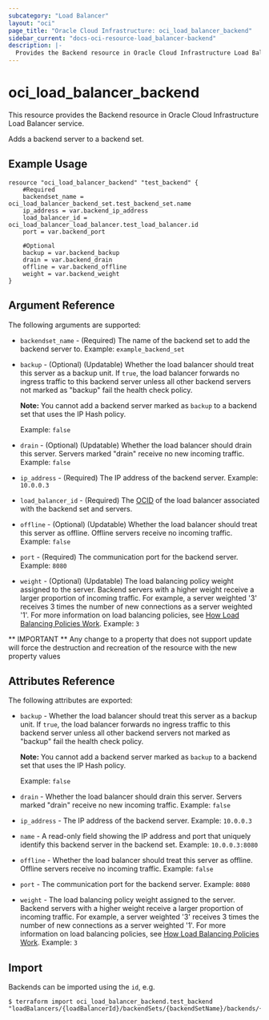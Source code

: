 ```yaml
---
subcategory: "Load Balancer"
layout: "oci"
page_title: "Oracle Cloud Infrastructure: oci_load_balancer_backend"
sidebar_current: "docs-oci-resource-load_balancer-backend"
description: |-
  Provides the Backend resource in Oracle Cloud Infrastructure Load Balancer service
---
```


# oci_load_balancer_backend
This resource provides the Backend resource in Oracle Cloud Infrastructure Load Balancer service.

Adds a backend server to a backend set.

## Example Usage

```hcl
resource "oci_load_balancer_backend" "test_backend" {
	#Required
	backendset_name = oci_load_balancer_backend_set.test_backend_set.name
	ip_address = var.backend_ip_address
	load_balancer_id = oci_load_balancer_load_balancer.test_load_balancer.id
	port = var.backend_port

	#Optional
	backup = var.backend_backup
	drain = var.backend_drain
	offline = var.backend_offline
	weight = var.backend_weight
}
```

## Argument Reference

The following arguments are supported:

* `backendset_name` - (Required) The name of the backend set to add the backend server to.  Example: `example_backend_set` 
* `backup` - (Optional) (Updatable) Whether the load balancer should treat this server as a backup unit. If `true`, the load balancer forwards no ingress traffic to this backend server unless all other backend servers not marked as "backup" fail the health check policy.

	**Note:** You cannot add a backend server marked as `backup` to a backend set that uses the IP Hash policy.

	Example: `false` 
* `drain` - (Optional) (Updatable) Whether the load balancer should drain this server. Servers marked "drain" receive no new incoming traffic.  Example: `false` 
* `ip_address` - (Required) The IP address of the backend server.  Example: `10.0.0.3` 
* `load_balancer_id` - (Required) The [OCID](https://docs.cloud.oracle.com/iaas/Content/General/Concepts/identifiers.htm) of the load balancer associated with the backend set and servers.
* `offline` - (Optional) (Updatable) Whether the load balancer should treat this server as offline. Offline servers receive no incoming traffic.  Example: `false` 
* `port` - (Required) The communication port for the backend server.  Example: `8080` 
* `weight` - (Optional) (Updatable) The load balancing policy weight assigned to the server. Backend servers with a higher weight receive a larger proportion of incoming traffic. For example, a server weighted '3' receives 3 times the number of new connections as a server weighted '1'. For more information on load balancing policies, see [How Load Balancing Policies Work](https://docs.cloud.oracle.com/iaas/Content/Balance/Reference/lbpolicies.htm).  Example: `3` 


** IMPORTANT **
Any change to a property that does not support update will force the destruction and recreation of the resource with the new property values

## Attributes Reference

The following attributes are exported:

* `backup` - Whether the load balancer should treat this server as a backup unit. If `true`, the load balancer forwards no ingress traffic to this backend server unless all other backend servers not marked as "backup" fail the health check policy.

	**Note:** You cannot add a backend server marked as `backup` to a backend set that uses the IP Hash policy.

	Example: `false` 
* `drain` - Whether the load balancer should drain this server. Servers marked "drain" receive no new incoming traffic.  Example: `false` 
* `ip_address` - The IP address of the backend server.  Example: `10.0.0.3` 
* `name` - A read-only field showing the IP address and port that uniquely identify this backend server in the backend set.  Example: `10.0.0.3:8080` 
* `offline` - Whether the load balancer should treat this server as offline. Offline servers receive no incoming traffic.  Example: `false` 
* `port` - The communication port for the backend server.  Example: `8080` 
* `weight` - The load balancing policy weight assigned to the server. Backend servers with a higher weight receive a larger proportion of incoming traffic. For example, a server weighted '3' receives 3 times the number of new connections as a server weighted '1'. For more information on load balancing policies, see [How Load Balancing Policies Work](https://docs.cloud.oracle.com/iaas/Content/Balance/Reference/lbpolicies.htm).  Example: `3` 

## Import

Backends can be imported using the `id`, e.g.

```
$ terraform import oci_load_balancer_backend.test_backend "loadBalancers/{loadBalancerId}/backendSets/{backendSetName}/backends/{backendName}" 
```

